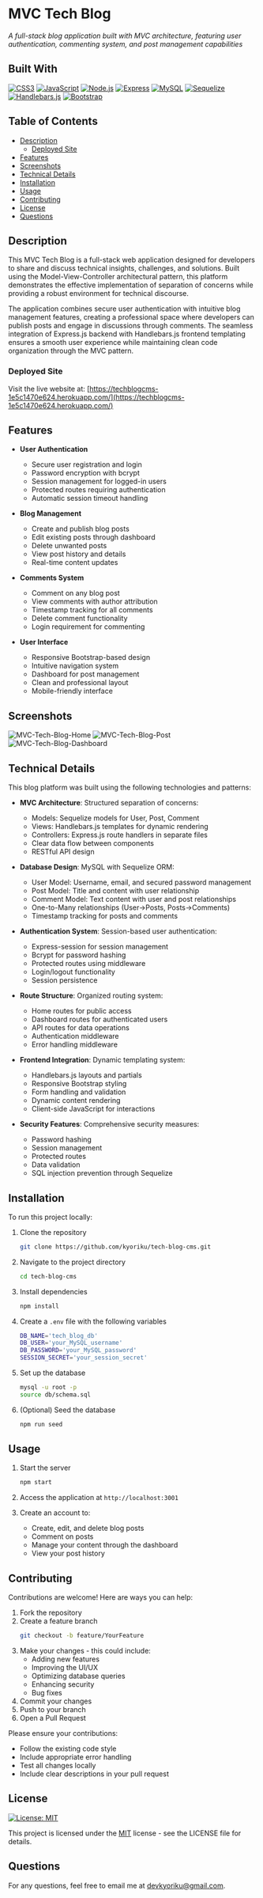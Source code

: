 # MVC Tech Blog
*A full-stack blog application built with MVC architecture, featuring user authentication, commenting system, and post management capabilities*

## Built With
[![CSS3](https://img.shields.io/badge/CSS3-1572B6.svg?style=for-the-badge&logo=CSS3&logoColor=white)](https://developer.mozilla.org/en-US/docs/Web/CSS)
[![JavaScript](https://img.shields.io/badge/JavaScript-F7DF1E.svg?style=for-the-badge&logo=JavaScript&logoColor=black)](https://developer.mozilla.org/en-US/docs/Web/JavaScript)
[![Node.js](https://img.shields.io/badge/Node.js-393?style=for-the-badge&logo=nodedotjs&logoColor=fff)](https://nodejs.org/en)
[![Express](https://img.shields.io/badge/Express.js-000000?style=for-the-badge&logo=express&logoColor=white)](https://expressjs.com/)
[![MySQL](https://img.shields.io/badge/MySQL-4479A1?style=for-the-badge&logo=mysql&logoColor=white)](https://www.mysql.com/)
[![Sequelize](https://img.shields.io/badge/Sequelize-52B0E7?style=for-the-badge&logo=Sequelize&logoColor=white)](https://sequelize.org/)
[![Handlebars.js](https://img.shields.io/badge/Handlebars.js-f0772b?style=for-the-badge&logo=handlebarsdotjs&logoColor=black)](https://handlebarsjs.com/)
[![Bootstrap](https://img.shields.io/badge/bootstrap-%238511FA.svg?style=for-the-badge&logo=bootstrap&logoColor=white)](https://getbootstrap.com/)

## Table of Contents
- [Description](#description)
  - [Deployed Site](#deployed-site)
- [Features](#features)
- [Screenshots](#screenshots)
- [Technical Details](#technical-details)
- [Installation](#installation)
- [Usage](#usage)
- [Contributing](#contributing)
- [License](#license)
- [Questions](#questions)

## Description
This MVC Tech Blog is a full-stack web application designed for developers to share and discuss technical insights, challenges, and solutions. Built using the Model-View-Controller architectural pattern, this platform demonstrates the effective implementation of separation of concerns while providing a robust environment for technical discourse.

The application combines secure user authentication with intuitive blog management features, creating a professional space where developers can publish posts and engage in discussions through comments. The seamless integration of Express.js backend with Handlebars.js frontend templating ensures a smooth user experience while maintaining clean code organization through the MVC pattern.

### Deployed Site
Visit the live website at: [https://techblogcms-1e5c1470e624.herokuapp.com/](https://techblogcms-1e5c1470e624.herokuapp.com/)

## Features
* **User Authentication**
  * Secure user registration and login
  * Password encryption with bcrypt
  * Session management for logged-in users
  * Protected routes requiring authentication
  * Automatic session timeout handling

* **Blog Management**
  * Create and publish blog posts
  * Edit existing posts through dashboard
  * Delete unwanted posts
  * View post history and details
  * Real-time content updates

* **Comments System**
  * Comment on any blog post
  * View comments with author attribution
  * Timestamp tracking for all comments
  * Delete comment functionality
  * Login requirement for commenting

* **User Interface**
  * Responsive Bootstrap-based design
  * Intuitive navigation system
  * Dashboard for post management
  * Clean and professional layout
  * Mobile-friendly interface

## Screenshots
![MVC-Tech-Blog-Home](public/screenshots/1-MVCTechBlogHome.jpg)
![MVC-Tech-Blog-Post](public/screenshots/2-MVCTechBlogPost.jpg)
![MVC-Tech-Blog-Dashboard](public/screenshots/3-MVCTechBlogDashboard.jpg)

## Technical Details
This blog platform was built using the following technologies and patterns:

* **MVC Architecture**: Structured separation of concerns:
   * Models: Sequelize models for User, Post, Comment
   * Views: Handlebars.js templates for dynamic rendering
   * Controllers: Express.js route handlers in separate files
   * Clear data flow between components
   * RESTful API design

* **Database Design**: MySQL with Sequelize ORM:
   * User Model: Username, email, and secured password management
   * Post Model: Title and content with user relationship
   * Comment Model: Text content with user and post relationships
   * One-to-Many relationships (User->Posts, Posts->Comments)
   * Timestamp tracking for posts and comments

* **Authentication System**: Session-based user authentication:
   * Express-session for session management
   * Bcrypt for password hashing
   * Protected routes using middleware
   * Login/logout functionality
   * Session persistence

* **Route Structure**: Organized routing system:
   * Home routes for public access
   * Dashboard routes for authenticated users
   * API routes for data operations
   * Authentication middleware
   * Error handling middleware

* **Frontend Integration**: Dynamic templating system:
   * Handlebars.js layouts and partials
   * Responsive Bootstrap styling
   * Form handling and validation
   * Dynamic content rendering
   * Client-side JavaScript for interactions

* **Security Features**: Comprehensive security measures:
   * Password hashing
   * Session management
   * Protected routes
   * Data validation
   * SQL injection prevention through Sequelize

## Installation
To run this project locally:

1. Clone the repository
    ```bash
    git clone https://github.com/kyoriku/tech-blog-cms.git
    ```

2. Navigate to the project directory
    ```bash
    cd tech-blog-cms
    ```

3. Install dependencies
    ```bash
    npm install
    ```

4. Create a `.env` file with the following variables
    ```bash
    DB_NAME='tech_blog_db'
    DB_USER='your_MySQL_username'
    DB_PASSWORD='your_MySQL_password'
    SESSION_SECRET='your_session_secret'
    ```

5. Set up the database
    ```bash
    mysql -u root -p
    source db/schema.sql
    ```

6. (Optional) Seed the database
    ```bash
    npm run seed
    ```

## Usage
1. Start the server
    ```bash
    npm start
    ```

2. Access the application at `http://localhost:3001`

3. Create an account to:
   * Create, edit, and delete blog posts
   * Comment on posts
   * Manage your content through the dashboard
   * View your post history

## Contributing
Contributions are welcome! Here are ways you can help:

1. Fork the repository
2. Create a feature branch
    ```bash
    git checkout -b feature/YourFeature
    ```
3. Make your changes - this could include:
    * Adding new features
    * Improving the UI/UX
    * Optimizing database queries
    * Enhancing security
    * Bug fixes
4. Commit your changes
5. Push to your branch
6. Open a Pull Request

Please ensure your contributions:
* Follow the existing code style
* Include appropriate error handling
* Test all changes locally
* Include clear descriptions in your pull request

## License
[![License: MIT](https://img.shields.io/badge/License-MIT-blue.svg?style=for-the-badge&logo=mit)](https://opensource.org/licenses/MIT)

This project is licensed under the [MIT](https://opensource.org/licenses/MIT) license - see the LICENSE file for details.

## Questions
For any questions, feel free to email me at devkyoriku@gmail.com.